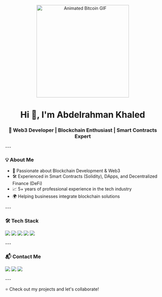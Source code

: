 <p align="center">
  <img src="https://media.giphy.com/media/3oEduSbSGpGaRX2Vri/giphy.gif" width="300" alt="Animated Bitcoin GIF"/>
</p><h1 align="center">Hi 👋, I'm Abdelrahman Khaled</h1>
<h3 align="center">🚀 Web3 Developer | Blockchain Enthusiast | Smart Contracts Expert</h3>
---

<h3>💡 About Me</h3><ul>
  <li>🔗 Passionate about Blockchain Development &amp; Web3</li>
  <li>🛠 Experienced in Smart Contracts (Solidity), DApps, and Decentralized Finance (DeFi)</li>
  <li>📈 5+ years of professional experience in the tech industry</li>
  <li>🌍 Helping businesses integrate blockchain solutions</li>
</ul>
---

<h3>🛠 Tech Stack</h3><p align="left">
  <img src="https://img.shields.io/badge/-Solidity-363636?style=for-the-badge&logo=solidity&logoColor=white" />
  <img src="https://img.shields.io/badge/-Ethereum-3C3C3D?style=for-the-badge&logo=ethereum&logoColor=white" />
  <img src="https://img.shields.io/badge/-JavaScript-F7DF1E?style=for-the-badge&logo=javascript&logoColor=black" />
  <img src="https://img.shields.io/badge/-Node.js-339933?style=for-the-badge&logo=node.js&logoColor=white" />
  <img src="https://img.shields.io/badge/-React-61DAFB?style=for-the-badge&logo=react&logoColor=black" />
</p>
---

<h3>📬 Contact Me</h3><p align="left">
  <a href="mailto:abdokok1011@gmail.com"><img src="https://img.shields.io/badge/Email-D14836?style=for-the-badge&logo=gmail&logoColor=white" /></a>
  <a href="https://t.me/Abdelrahman_Khaleddd"><img src="https://img.shields.io/badge/Telegram-2CA5E0?style=for-the-badge&logo=telegram&logoColor=white" /></a>
  <a href="https://discordapp.com/users/pimbo3462"><img src="https://img.shields.io/badge/Discord-7289DA?style=for-the-badge&logo=discord&logoColor=white" /></a>
</p>
---

<p>⭐ Check out my projects and let's collaborate!</p>
